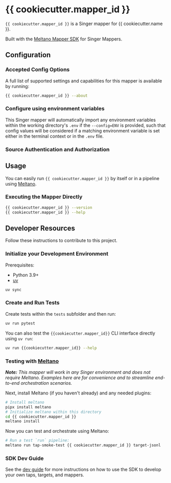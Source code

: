 # {{ cookiecutter.mapper_id }}

`{{ cookiecutter.mapper_id }}` is a Singer mapper for {{ cookiecutter.name }}.

Built with the [Meltano Mapper SDK](https://sdk.meltano.com) for Singer Mappers.

<!--

Developer TODO: Update the below as needed to correctly describe the install procedure. For instance, if you do not have a PyPI repo, or if you want users to directly install from your git repo, you can modify this step as appropriate.

## Installation

Install from PyPI:

```bash
pipx install {{ cookiecutter.mapper_id }}
```

Install from GitHub:

```bash
pipx install git+https://github.com/ORG_NAME/{{ cookiecutter.mapper_id }}.git@main
```

-->

## Configuration

### Accepted Config Options

<!--
Developer TODO: Provide a list of config options accepted by the mapper.

This section can be created by copy-pasting the CLI output from:

```
{{ cookiecutter.mapper_id }} --about --format=markdown
```
-->

A full list of supported settings and capabilities for this
mapper is available by running:

```bash
{{ cookiecutter.mapper_id }} --about
```

### Configure using environment variables

This Singer mapper will automatically import any environment variables within the working directory's
`.env` if the `--config=ENV` is provided, such that config values will be considered if a matching
environment variable is set either in the terminal context or in the `.env` file.

### Source Authentication and Authorization

<!--
Developer TODO: If your mapper requires special access on the source system, or any special authentication requirements, provide those here.
-->

## Usage

You can easily run `{{ cookiecutter.mapper_id }}` by itself or in a pipeline using [Meltano](https://meltano.com/).

### Executing the Mapper Directly

```bash
{{ cookiecutter.mapper_id }} --version
{{ cookiecutter.mapper_id }} --help
```

## Developer Resources

Follow these instructions to contribute to this project.

### Initialize your Development Environment

Prerequisites:

- Python 3.9+
- [uv](https://docs.astral.sh/uv/)

```bash
uv sync
```

### Create and Run Tests

Create tests within the `tests` subfolder and
  then run:

```bash
uv run pytest
```

You can also test the `{{cookiecutter.mapper_id}}` CLI interface directly using `uv run`:

```bash
uv run {{cookiecutter.mapper_id}} --help
```

### Testing with [Meltano](https://www.meltano.com)

_**Note:** This mapper will work in any Singer environment and does not require Meltano.
Examples here are for convenience and to streamline end-to-end orchestration scenarios._

<!--
Developer TODO:
Your project comes with a custom `meltano.yml` project file already created. Open the `meltano.yml` and follow any "TODO" items listed in
the file.
-->

Next, install Meltano (if you haven't already) and any needed plugins:

```bash
# Install meltano
pipx install meltano
# Initialize meltano within this directory
cd {{ cookiecutter.mapper_id }}
meltano install
```

Now you can test and orchestrate using Meltano:

```bash
# Run a test `run` pipeline:
meltano run tap-smoke-test {{ cookiecutter.mapper_id }} target-jsonl
```

### SDK Dev Guide

See the [dev guide](https://sdk.meltano.com/en/latest/dev_guide.html) for more instructions on how to use the SDK to
develop your own taps, targets, and mappers.
